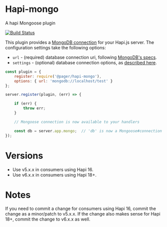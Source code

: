 # Hapi-mongo
A hapi Mongoose plugin

[![Build Status](https://magnum.travis-ci.com/pagerinc/hapi-mongo.svg?token=NDcPJVe9v2Bwqz2z7yDW)](https://magnum.travis-ci.com/pagerinc/hapi-mongo)

This plugin provides a [MongoDB connection](http://mongoosejs.com/docs/connections.html) for your Hapi.js server. The configuration settings take the following options:

- `url` - (required) database connection uri, following [MongoDB's specs](https://docs.mongodb.org/manual/reference/connection-string/).
- `settings` - (optional) database connection options, as [described here](http://mongoosejs.com/docs/connections.html#options).

```javascript
const plugin = {
    register: require('@pager/hapi-mongo'),
    options: { url: 'mongodb://localhost/test' }
};

server.register(plugin, (err) => {

    if (err) {
        throw err;
    }

    // Mongoose connection is now available to your handlers

    const db = server.app.mongo;  // 'db' is now a Mongoose#connection instance
});
```

# Versions
 - Use v5.x.x in consumers using Hapi 16.
 - Use v6.x.x in consumers using Hapi 18+.

# Notes

If you need to commit a change for consumers using Hapi 16, commit the change as a minor/patch to v5.x.x.  If the change also makes sense for Hapi 18+, commit the change to v6.x.x as well.
